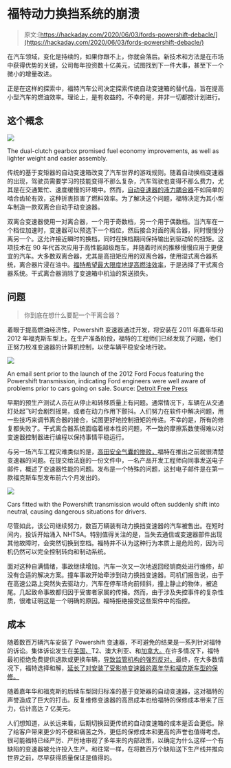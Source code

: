 # 福特动力换挡系统的崩溃

> 原文:[https://hackaday.com/2020/06/03/fords-powershift-debacle/](https://hackaday.com/2020/06/03/fords-powershift-debacle/)

在汽车领域，变化是持续的，如果你跟不上，你就会落后。新技术和方法是在市场中获得优势的关键，公司每年投资数十亿美元，试图找到下一件大事，甚至下一个微小的增量改进。

正是在这样的探索中，福特汽车公司决定探索传统自动变速箱的替代品，旨在提高小型汽车的燃油效率。理论上，是有收益的。不幸的是，并非一切都按计划进行。

## 这个概念

![](../Images/942f540679873d6bf2450a393f3c4409.png)

The dual-clutch gearbox promised fuel economy improvements, as well as lighter weight and easier assembly.

传统的基于变矩器的自动变速箱改变了汽车世界的游戏规则。随着自动换档变速器的出现，驾驶员需要学习的技能变得不那么复杂，汽车驾驶也变得不那么费力，尤其是在交通繁忙、速度缓慢的环境中。然而，[自动变速器的液力耦合器](https://hackaday.com/2012/12/31/retrotechtacular-fluid-coupling/)不如简单的啮合齿轮有效，这种折衷损害了燃料效率。为了解决这个问题，福特决定为其小型车制造一款双离合自动手动变速器。

双离合变速器使用一对离合器，一个用于奇数档，另一个用于偶数档。当汽车在一个档位加速时，变速器可以预选下一个档位，然后接合对面的离合器，同时慢慢分离另一个。这允许接近瞬时的换档，同时在换档期间保持输出到驱动轮的扭矩。这项技术在 90 年代首次应用于高性能超级跑车，并随着时间的推移慢慢应用于更便宜的汽车。大多数双离合器，尤其是高扭矩应用的双离合器，使用湿式离合器系统，离合器片浸在油中。[福特希望最大限度地提高燃油效率](https://www.autoblog.com/2009/01/21/ford-officially-announces-dual-clutch-powershift-gearbox-for-201/)，于是选择了干式离合器系统。干式离合器消除了变速箱中机油的泵送损失。

## 问题

> 你到底在想什么要配一个干离合器？

着眼于提高燃油经济性，Powershift 变速器通过开发，将安装在 2011 年嘉年华和 2012 年福克斯车型上。在生产准备阶段，福特的工程师们已经发现了问题，他们正努力校准变速器的计算机控制，以使车辆平稳安全地行驶。

![](../Images/2be8b6a3fb7655b99fe7f83fc9f9b132.png)

An email sent prior to the launch of the 2012 Ford Focus featuring the Powershift transmission, indicating Ford engineers were well aware of problems prior to cars going on sale. Source: [Detroit Free Press](https://www.freep.com/in-depth/money/cars/ford/2019/07/11/ford-focus-fiesta-transmission-defect/1671198001/)

早期的预生产测试人员在从停止和转移质量上有问题。通常情况下，车辆在从交通灯处起飞时会剧烈摇晃，或者在动力作用下颤抖。人们努力在软件中解决问题，用一些技巧来调节离合器的接合，试图更好地控制扭矩的传递。不幸的是，所有的修复都失败了。干式离合器系统面临着根本性的问题，不一致的摩擦系数使得难以对变速器控制器进行编程以保持事情平稳运行。

与另一场汽车工程灾难类似的是，[高田安全气囊的惨败，](https://hackaday.com/2019/06/10/takatas-deadly-airbags-an-engineering-omnishambles/)福特在推出之前就很清楚变速器的问题。在提交给法庭的一份文件中，一名产品开发工程师向同事发送电子邮件，概述了变速器性能的问题。发布是一个特殊的问题，这封电子邮件是在第一款福克斯车型发布前六个月发出的。

![](../Images/31d76521879375a454095527aef54143.png)

Cars fitted with the Powershift transmission would often suddenly shift into neutral, causing dangerous situations for drivers.

尽管如此，该公司继续努力，数百万辆装有动力换挡变速器的汽车被售出。在短时间内，投诉开始涌入 NHTSA。特别值得关注的是，当失去通信或变速器部件出现其他故障时，会突然切换到空档。福特并不认为这种行为本质上是危险的，因为司机仍然可以完全控制转向和制动系统。

面对这种自满情绪，事故继续增加。汽车一次又一次地返回经销商处进行维修，却没有合适的解决方案。撞车事故开始牵涉到动力换挡变速器。司机们报告说，由于在高速公路上突然失去驱动力，汽车在停车场向前倾斜，撞上静止的物体，被追尾。几起致命事故都归因于受害者家属的传播。然而，由于涉及失控事件的复杂性质，很难证明这是一个明确的原因。福特拒绝接受这些案件中的指控。

## 成本

随着数百万辆汽车安装了 Powershift 变速器，不可避免的结果是一系列针对福特的诉讼。集体诉讼发生在[美国、](https://topclassactions.com/lawsuit-settlements/lawsuit-news/52510-ford-hit-with-class-action-over-fiesta-focus-transmission-defect/)T2、澳大利亚、和[加拿大。](https://windsorstar.com/business/local-business/local-woman-joins-class-action-suit-against-ford/)在许多情况下，福特最初拒绝免费提供退款或更换车辆，[导致监管机构的强烈反对。](https://www.ford.com.au/about-ford/newsroom/2018/ford-australia-statement-on-agreement-with-accc-relating-to-hand/)最终，在大多数情况下，福特选择和解，[延长了对安装了受影响变速器的嘉年华和福克斯车型的保修。](https://www.caradvice.com.au/570740/ford-powershift-transmission-issues-explained-australian-boss-talks-on-troubles-and-remedies/)

随着嘉年华和福克斯的后续车型回归标准的基于变矩器的自动变速器，这对福特的声誉造成了巨大的打击。反复维修变速器的高昂成本也给福特的保修成本带来了压力，估计高达 7 亿美元。

人们想知道，从长远来看，后期切换回更传统的自动变速箱的成本是否会更低。除了给客户带来更少的不便和痛苦之外，更低的保修成本和更高的声誉也值得考虑。很可能福特已经严厉、严厉地审视了多年来的内部政策，以确定为什么这样一个有缺陷的变速器被允许投入生产。和往常一样，在将数百万个缺陷送下生产线并推向世界之前，尽早获得质量保证是值得的。